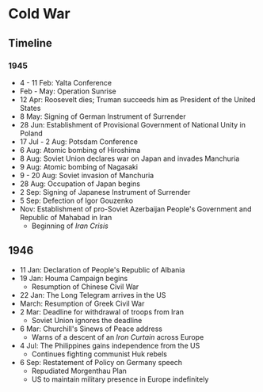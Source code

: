 # Cold War

## Timeline

### 1945

* 4 - 11 Feb: Yalta Conference
* Feb - May: Operation Sunrise
* 12 Apr: Roosevelt dies; Truman succeeds him as President of the United States
* 8 May: Signing of German Instrument of Surrender
* 28 Jun: Establishment of Provisional Government of National Unity in Poland
* 17 Jul - 2 Aug: Potsdam Conference 
* 6 Aug: Atomic bombing of Hiroshima
* 8 Aug: Soviet Union declares war on Japan and invades Manchuria
* 9 Aug: Atomic bombing of Nagasaki
* 9 - 20 Aug: Soviet invasion of Manchuria
* 28 Aug: Occupation of Japan begins
* 2 Sep: Signing of Japanese Instrument of Surrender
* 5 Sep: Defection of Igor Gouzenko
* Nov: Establishment of pro-Soviet Azerbaijan People's Government and Republic of Mahabad in Iran
  * Beginning of *Iran Crisis*

## 1946

* 11 Jan: Declaration of People's Republic of Albania
* 19 Jan: Houma Campaign begins 
  * Resumption of Chinese Civil War
* 22 Jan: The Long Telegram arrives in the US
* March: Resumption of Greek Civil War
* 2 Mar: Deadline for withdrawal of troops from Iran
  * Soviet Union ignores the deadline
* 6 Mar: Churchill's Sinews of Peace address
  * Warns of a descent of an *Iron Curtain* across Europe
* 4 Jul: The Philippines gains independence from the US
  * Continues fighting communist Huk rebels
* 6 Sep: Restatement of Policy on Germany speech
  * Repudiated Morgenthau Plan
  * US to maintain military presence in Europe indefinitely
